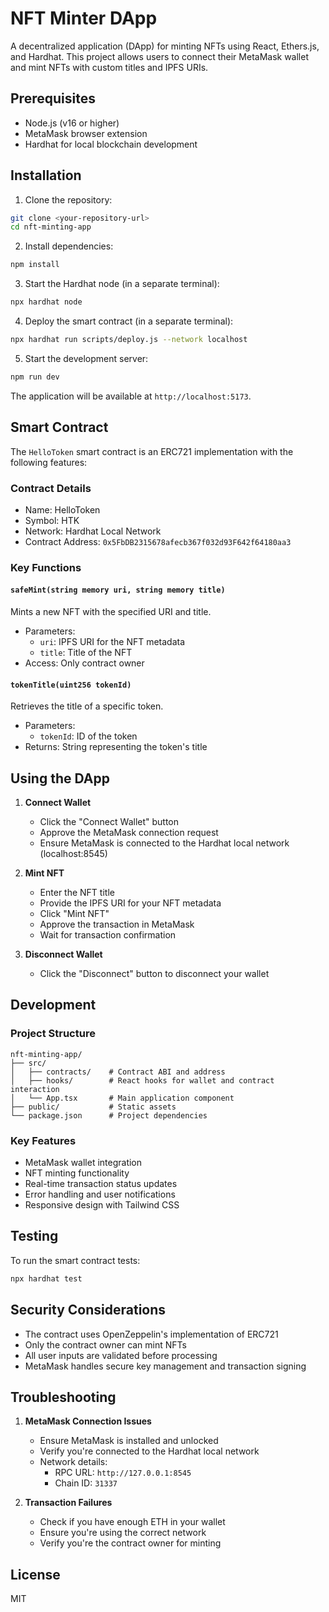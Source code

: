 # NFT Minter DApp

A decentralized application (DApp) for minting NFTs using React, Ethers.js, and Hardhat. This project allows users to connect their MetaMask wallet and mint NFTs with custom titles and IPFS URIs.

## Prerequisites

- Node.js (v16 or higher)
- MetaMask browser extension
- Hardhat for local blockchain development

## Installation

1. Clone the repository:
```bash
git clone <your-repository-url>
cd nft-minting-app
```

2. Install dependencies:
```bash
npm install
```

3. Start the Hardhat node (in a separate terminal):
```bash
npx hardhat node
```

4. Deploy the smart contract (in a separate terminal):
```bash
npx hardhat run scripts/deploy.js --network localhost
```

5. Start the development server:
```bash
npm run dev
```

The application will be available at `http://localhost:5173`.

## Smart Contract

The `HelloToken` smart contract is an ERC721 implementation with the following features:

### Contract Details
- Name: HelloToken
- Symbol: HTK
- Network: Hardhat Local Network
- Contract Address: `0x5FbDB2315678afecb367f032d93F642f64180aa3`

### Key Functions

#### `safeMint(string memory uri, string memory title)`
Mints a new NFT with the specified URI and title.
- Parameters:
  - `uri`: IPFS URI for the NFT metadata
  - `title`: Title of the NFT
- Access: Only contract owner

#### `tokenTitle(uint256 tokenId)`
Retrieves the title of a specific token.
- Parameters:
  - `tokenId`: ID of the token
- Returns: String representing the token's title

## Using the DApp

1. **Connect Wallet**
   - Click the "Connect Wallet" button
   - Approve the MetaMask connection request
   - Ensure MetaMask is connected to the Hardhat local network (localhost:8545)

2. **Mint NFT**
   - Enter the NFT title
   - Provide the IPFS URI for your NFT metadata
   - Click "Mint NFT"
   - Approve the transaction in MetaMask
   - Wait for transaction confirmation

3. **Disconnect Wallet**
   - Click the "Disconnect" button to disconnect your wallet

## Development

### Project Structure
```
nft-minting-app/
├── src/
│   ├── contracts/    # Contract ABI and address
│   ├── hooks/        # React hooks for wallet and contract interaction
│   └── App.tsx       # Main application component
├── public/           # Static assets
└── package.json      # Project dependencies
```

### Key Features
- MetaMask wallet integration
- NFT minting functionality
- Real-time transaction status updates
- Error handling and user notifications
- Responsive design with Tailwind CSS

## Testing

To run the smart contract tests:
```bash
npx hardhat test
```

## Security Considerations

- The contract uses OpenZeppelin's implementation of ERC721
- Only the contract owner can mint NFTs
- All user inputs are validated before processing
- MetaMask handles secure key management and transaction signing

## Troubleshooting

1. **MetaMask Connection Issues**
   - Ensure MetaMask is installed and unlocked
   - Verify you're connected to the Hardhat local network
   - Network details:
     - RPC URL: `http://127.0.0.1:8545`
     - Chain ID: `31337`

2. **Transaction Failures**
   - Check if you have enough ETH in your wallet
   - Ensure you're using the correct network
   - Verify you're the contract owner for minting

## License

MIT